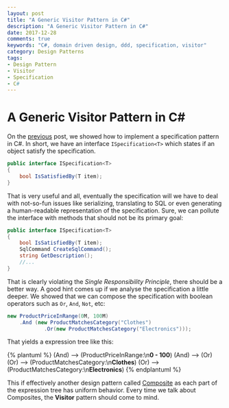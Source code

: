```yaml
---
layout: post
title: "A Generic Visitor Pattern in C#"
description: "A Generic Visitor Pattern in C#"
date: 2017-12-28
comments: true
keywords: "C#, domain driven design, ddd, specification, visitor"
category: Design Patterns
tags:
- Design Pattern
- Visitor
- Specification
- C#
---
```


# A Generic Visitor Pattern in C#

On the [previous](2017-12-18-a-generic-specification-pattern-in-c) post, we showed how to implement a specification pattern in C#. In short, we have an interface `ISpecification<T>` which states if an object satisfy the specification.

```csharp
public interface ISpecification<T>
{
    bool IsSatisfiedBy(T item);
}
```

That is very useful and all, eventually the specification will we have to deal with not-so-fun issues like serializing, translating to SQL or even generating a human-readable representation of the specification.
Sure, we can pollute the interface with methods that should not be its primary goal:

```csharp
public interface ISpecification<T>
{
    bool IsSatisfiedBy(T item);
    SqlCommand CreateSqlCommand();
    string GetDescription();
    //...
}
``` 

That is clearly violating the *Single Responsibility Principle*, there should be a better way.
A good hint comes up if we analyse the specification a little deeper. We showed that we can compose the specification with boolean operators such as `Or`, `And`, `Not`, etc:

```csharp
new ProductPriceInRange(0M, 100M)
    .And (new ProductMatchesCategory("Clothes")
            .Or(new ProductMatchesCategory("Electronics")));
```

That yields a expression tree like this:

{% plantuml %}
(And) --> (ProductPriceInRange:\n**0 - 100**)
(And) --> (Or)
(Or) --> (ProductMatchesCategory:\n**Clothes**)
(Or) --> (ProductMatchesCategory:\n**Electronics**)
{% endplantuml %}

 This if effectively another design pattern called [Composite](https://en.wikipedia.org/wiki/Composite_pattern) as each part of the expression tree has uniform behavior.
 Every time we talk about Composites, the **Visitor** pattern should come to mind.


